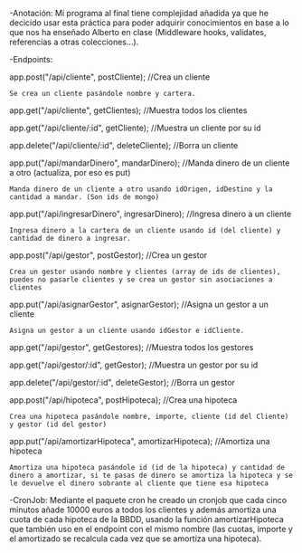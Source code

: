 -Anotación: Mi programa al final tiene complejidad añadida ya que he decicido usar esta práctica para poder adquirir conocimientos en base a lo que nos ha enseñado Alberto en clase (Middleware hooks, validates, referencias a otras colecciones...).

-Endpoints:

app.post("/api/cliente", postCliente); //Crea un cliente

    Se crea un cliente pasándole nombre y cartera.



app.get("/api/cliente", getClientes); //Muestra todos los clientes



app.get("/api/cliente/:id", getCliente); //Muestra un cliente por su id



app.delete("/api/cliente/:id", deleteCliente); //Borra un cliente



app.put("/api/mandarDinero", mandarDinero); //Manda dinero de un cliente a otro (actualiza, por eso es put)

    Manda dinero de un cliente a otro usando idOrigen, idDestino y la cantidad a mandar. (Son ids de mongo)



app.put("/api/ingresarDinero", ingresarDinero); //Ingresa dinero a un cliente

    Ingresa dinero a la cartera de un cliente usando id (del cliente) y cantidad de dinero a ingresar.



app.post("/api/gestor", postGestor); //Crea un gestor

    Crea un gestor usando nombre y clientes (array de ids de clientes), puedes no pasarle clientes y se crea un gestor sin asociaciones a clientes



app.put("/api/asignarGestor", asignarGestor); //Asigna un gestor a un cliente

    Asigna un gestor a un cliente usando idGestor e idCliente.



app.get("/api/gestor", getGestores); //Muestra todos los gestores



app.get("/api/gestor/:id", getGestor); //Muestra un gestor por su id



app.delete("/api/gestor/:id", deleteGestor); //Borra un gestor



app.post("/api/hipoteca", postHipoteca); //Crea una hipoteca

    Crea una hipoteca pasándole nombre, importe, cliente (id del Cliente) y gestor (id del gestor)



app.put("/api/amortizarHipoteca", amortizarHipoteca); //Amortiza una hipoteca

    Amortiza una hipoteca pasándole id (id de la hipoteca) y cantidad de dinero a amortizar, si te pasas de dinero se amortiza la hipoteca y se le devuelve el dinero sobrante al cliente que tiene esa hipoteca



-CronJob: Mediante el paquete cron he creado un cronjob que cada cinco minutos añade 10000 euros a todos los clientes y además amortiza una cuota de cada hipoteca de la BBDD, usando la función amortizarHipoteca que también uso en el endpoint con el mismo nombre (las cuotas, importe y el amortizado se recalcula cada vez que se amortiza una hipoteca).